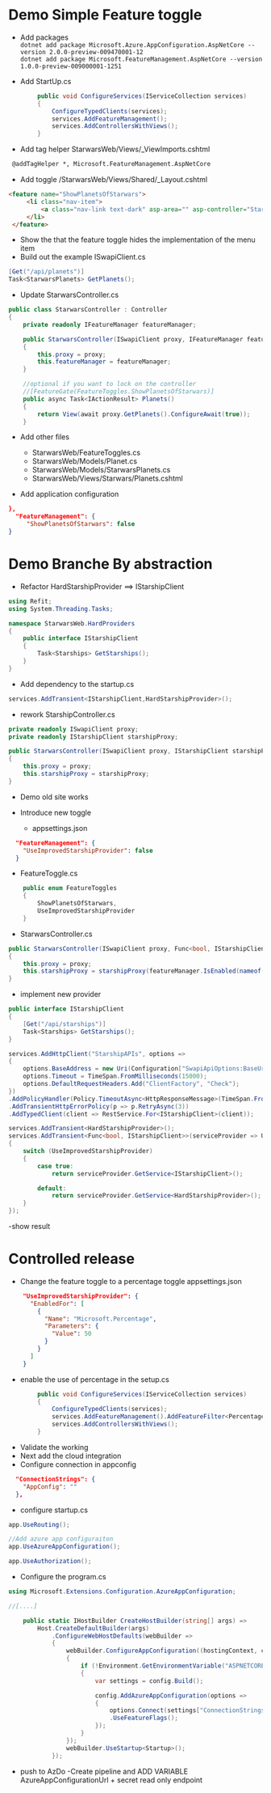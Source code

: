 # Demo Simple Feature toggle

- Add packages  
`dotnet add package Microsoft.Azure.AppConfiguration.AspNetCore --version 2.0.0-preview-009470001-12`  
`dotnet add package Microsoft.FeatureManagement.AspNetCore --version 1.0.0-preview-009000001-1251`

- Add StartUp.cs

``` c#
        public void ConfigureServices(IServiceCollection services)
        {
            ConfigureTypedClients(services);
            services.AddFeatureManagement();
            services.AddControllersWithViews();
        }
```

- Add tag helper StarwarsWeb/Views/_ViewImports.cshtml

``` html
 @addTagHelper *, Microsoft.FeatureManagement.AspNetCore
```

- Add toggle /StarwarsWeb/Views/Shared/_Layout.cshtml

``` html
<feature name="ShowPlanetsOfStarwars">
     <li class="nav-item">
         <a class="nav-link text-dark" asp-area="" asp-controller="Starwars" asp-action="Planets">Planets</a>
     </li>
 </feature>
 ```

- Show the that the feature toggle hides the implementation of the menu item
- Build out the example ISwapiClient.cs

``` c#
[Get("/api/planets")]
Task<StarwarsPlanets> GetPlanets();
```

- Update StarwarsController.cs

``` c#
public class StarwarsController : Controller
{
    private readonly IFeatureManager featureManager;

    public StarwarsController(ISwapiClient proxy, IFeatureManager featureManager)
    {
        this.proxy = proxy;
        this.featureManager = featureManager;
    }

    //optional if you want to lock on the controller
    //[FeatureGate(FeatureToggles.ShowPlanetsOfStarwars)]
    public async Task<IActionResult> Planets()
    {
        return View(await proxy.GetPlanets().ConfigureAwait(true));
    }

```

- Add other files
  -  StarwarsWeb/FeatureToggles.cs
  -  StarwarsWeb/Models/Planet.cs
  -  StarwarsWeb/Models/StarwarsPlanets.cs
  -  StarwarsWeb/Views/Starwars/Planets.cshtml

- Add application configuration  

``` json
},
  "FeatureManagement": {
     "ShowPlanetsOfStarwars": false
}
```

# Demo Branche By abstraction
- Refactor HardStarshipProvider ==> IStarshipClient

``` c#
using Refit;
using System.Threading.Tasks;

namespace StarwarsWeb.HardProviders
{
    public interface IStarshipClient
    {
        Task<Starships> GetStarships();
    }
}
```

- Add dependency to the startup.cs

``` c#
services.AddTransient<IStarshipClient,HardStarshipProvider>();
```

- rework StarshipController.cs

``` c#
private readonly ISwapiClient proxy;
private readonly IStarshipClient starshipProxy;

public StarwarsController(ISwapiClient proxy, IStarshipClient starshipProxy)
{
    this.proxy = proxy;
    this.starshipProxy = starshipProxy;
}
```

- Demo old site works

- Introduce new toggle
  - appsettings.json

``` json
  "FeatureManagement": {
    "UseImprovedStarshipProvider": false
  }
```

 - FeatureToggle.cs

``` c#
    public enum FeatureToggles
    {
        ShowPlanetsOfStarwars,
        UseImprovedStarshipProvider
    }
```

 - StarwarsController.cs

``` c#
public StarwarsController(ISwapiClient proxy, Func<bool, IStarshipClient> starshipProxy, IFeatureManager featureManager)
{
    this.proxy = proxy;
    this.starshipProxy = starshipProxy(featureManager.IsEnabled(nameof(FeatureToggles.UseImprovedStarshipProvider)));
}
```

- implement new provider

```c# IStarshipClient.cs
public interface IStarshipClient
{
    [Get("/api/starships")]
    Task<Starships> GetStarships();
}
```

```c# Startup.cs
services.AddHttpClient("StarshipAPIs", options =>
{
    options.BaseAddress = new Uri(Configuration["SwapiApiOptions:BaseUrl"]);
    options.Timeout = TimeSpan.FromMilliseconds(15000);
    options.DefaultRequestHeaders.Add("ClientFactory", "Check");
})
.AddPolicyHandler(Policy.TimeoutAsync<HttpResponseMessage>(TimeSpan.FromMilliseconds(15000)))
.AddTransientHttpErrorPolicy(p => p.RetryAsync(3))
.AddTypedClient(client => RestService.For<IStarshipClient>(client));

services.AddTransient<HardStarshipProvider>();
services.AddTransient<Func<bool, IStarshipClient>>(serviceProvider => UseImprovedStarshipProvider =>
{
    switch (UseImprovedStarshipProvider)
    {
        case true:
            return serviceProvider.GetService<IStarshipClient>();

        default:
            return serviceProvider.GetService<HardStarshipProvider>();
    }
});
```

-show result

# Controlled release

- Change the feature toggle to a percentage toggle appsettings.json

```json
    "UseImprovedStarshipProvider": {
      "EnabledFor": [
        {
          "Name": "Microsoft.Percentage",
          "Parameters": {
            "Value": 50
          }
        }
      ]
    }
```

- enable the use of percentage in the setup.cs

``` c#
        public void ConfigureServices(IServiceCollection services)
        {
            ConfigureTypedClients(services);
            services.AddFeatureManagement().AddFeatureFilter<PercentageFilter>();
            services.AddControllersWithViews();
        }
```

- Validate the working
- Next add the cloud integration
- Configure connection in appconfig

``` json
  "ConnectionStrings": {
    "AppConfig": ""
  },
```

- configure startup.cs

``` c#
app.UseRouting();

//Add azure app configuraiton
app.UseAzureAppConfiguration();

app.UseAuthorization();
```

- Configure the program.cs

``` c#
using Microsoft.Extensions.Configuration.AzureAppConfiguration;

//[....]

    public static IHostBuilder CreateHostBuilder(string[] args) =>
        Host.CreateDefaultBuilder(args)
            .ConfigureWebHostDefaults(webBuilder =>
            {
                webBuilder.ConfigureAppConfiguration((hostingContext, config) =>
                {
                    if (!Environment.GetEnvironmentVariable("ASPNETCORE_ENVIRONMENT").Equals("Development", StringComparison.OrdinalIgnoreCase))
                    {
                        var settings = config.Build();

                        config.AddAzureAppConfiguration(options =>
                        {
                            options.Connect(settings["ConnectionStrings:AppConfig"])
                            .UseFeatureFlags();
                        });
                    }
                });
                webBuilder.UseStartup<Startup>();
            });
```

- push to AzDo
-Create pipeline and ADD VARIABLE AzureAppConfigurationUrl + secret read only endpoint